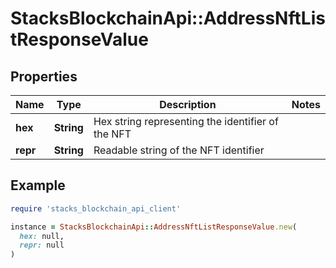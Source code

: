 # StacksBlockchainApi::AddressNftListResponseValue

## Properties

| Name | Type | Description | Notes |
| ---- | ---- | ----------- | ----- |
| **hex** | **String** | Hex string representing the identifier of the NFT |  |
| **repr** | **String** | Readable string of the NFT identifier |  |

## Example

```ruby
require 'stacks_blockchain_api_client'

instance = StacksBlockchainApi::AddressNftListResponseValue.new(
  hex: null,
  repr: null
)
```

